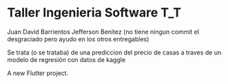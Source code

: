 # Taller Ingenieria Software T_T

Juan David Barrientos
Jefferson Benitez (no tiene ningun commit el desgraciado pero ayudo en los otros entregables)

Se trata (o se trataba) de una prediccion del precio de casas a traves de un modelo de regresión con datos de kaggle

A new Flutter project.
